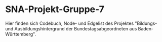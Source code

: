 # SNA-Projekt-Gruppe-7
Hier finden sich Codebuch, Node- und Edgelist des Projektes "Bildungs- und Ausbildungshintergrund der Bundestagsabgeordneten aus Baden-Württemberg".
